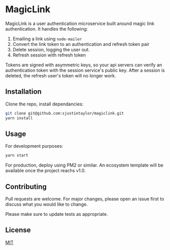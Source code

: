 # MagicLink

MagicLink is a user authentication microservice built around magic link authentication. It handles the following:
1. Emailing a link using `node-mailer`
2. Convert the link token to an authentication and refresh token pair
3. Delete session, logging the user out.
4. Refresh session with refresh token

Tokens are signed with asymmetric keys, so your api servers can verify an authentication token with the session service's public key. 
After a session is deleted, the refresh user's token will no longer work. 

## Installation

Clone the repo, install dependancies:

```bash
git clone git@github.com:sjustintaylor/magiclink.git
yarn install
```

## Usage

For development purposes:
```bash
yarn start
```

For production, deploy using PM2 or similar. An ecosystem template will be available once the project reachs v1.0.

## Contributing
Pull requests are welcome. For major changes, please open an issue first to discuss what you would like to change.

Please make sure to update tests as appropriate.

## License
[MIT](https://choosealicense.com/licenses/mit/)